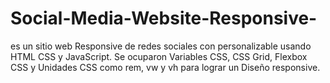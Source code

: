 # Social-Media-Website-Responsive-
es un sitio web Responsive de redes sociales con personalizable usando HTML CSS y JavaScript. Se ocuparon Variables CSS,  CSS Grid, Flexbox CSS y Unidades CSS como rem, vw y vh para lograr un Diseño responsive.
